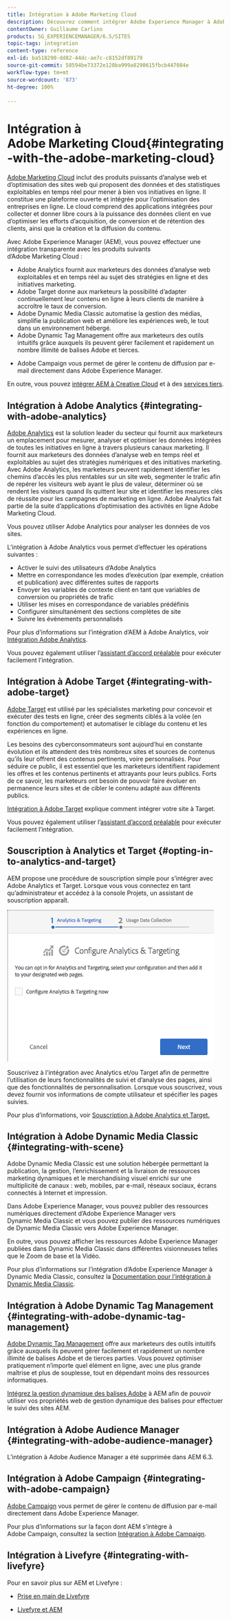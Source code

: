 ```yaml
---
title: Intégration à Adobe Marketing Cloud
description: Découvrez comment intégrer Adobe Experience Manager à Adobe Marketing Cloud.
contentOwner: Guillaume Carlino
products: SG_EXPERIENCEMANAGER/6.5/SITES
topic-tags: integration
content-type: reference
exl-id: ba518290-dd82-44dc-ae7c-c8152df89179
source-git-commit: 58594be73372e128ba999a8290615fbcb447084e
workflow-type: tm+mt
source-wordcount: '873'
ht-degree: 100%

---
```


# Intégration à Adobe Marketing Cloud{#integrating-with-the-adobe-marketing-cloud}

[Adobe Marketing Cloud](https://www.adobe.com/solutions/digital-marketing.html) inclut des produits puissants d’analyse web et d’optimisation des sites web qui proposent des données et des statistiques exploitables en temps réel pour mener à bien vos initiatives en ligne. Il constitue une plateforme ouverte et intégrée pour l’optimisation des entreprises en ligne. Le cloud comprend des applications intégrées pour collecter et donner libre cours à la puissance des données client en vue d’optimiser les efforts d’acquisition, de conversion et de rétention des clients, ainsi que la création et la diffusion du contenu.

Avec Adobe Experience Manager (AEM), vous pouvez effectuer une intégration transparente avec les produits suivants d’Adobe Marketing Cloud :

* Adobe Analytics fournit aux marketeurs des données d’analyse web exploitables et en temps réel au sujet des stratégies en ligne et des initiatives marketing.
* Adobe Target donne aux marketeurs la possibilité d’adapter continuellement leur contenu en ligne à leurs clients de manière à accroître le taux de conversion.
* Adobe Dynamic Media Classic automatise la gestion des médias, simplifie la publication web et améliore les expériences web, le tout dans un environnement hébergé.
* Adobe Dynamic Tag Management offre aux marketeurs des outils intuitifs grâce auxquels ils peuvent gérer facilement et rapidement un nombre illimité de balises Adobe et tierces.
<!-- Search&Promote is end of life as of September 1, 2022 * Adobe Search&Promote gives marketers the ability to control and optimize the search results on their sites. -->
* Adobe Campaign vous permet de gérer le contenu de diffusion par e-mail directement dans Adobe Experience Manager.

En outre, vous pouvez [intégrer AEM à Creative Cloud](/help/assets/aem-cc-integration-best-practices.md) et à des [services tiers](/help/sites-administering/third-party-services.md).

## Intégration à Adobe Analytics {#integrating-with-adobe-analytics}

[Adobe Analytics](https://www.omniture.com/en/products/analytics/sitecatalyst) est la solution leader du secteur qui fournit aux marketeurs un emplacement pour mesurer, analyser et optimiser les données intégrées de toutes les initiatives en ligne à travers plusieurs canaux marketing. Il fournit aux marketeurs des données d’analyse web en temps réel et exploitables au sujet des stratégies numériques et des initiatives marketing. Avec Adobe Analytics, les marketeurs peuvent rapidement identifier les chemins d’accès les plus rentables sur un site web, segmenter le trafic afin de repérer les visiteurs web ayant le plus de valeur, déterminer où se rendent les visiteurs quand ils quittent leur site et identifier les mesures clés de réussite pour les campagnes de marketing en ligne. Adobe Analytics fait partie de la suite d’applications d’optimisation des activités en ligne Adobe Marketing Cloud.

Vous pouvez utiliser Adobe Analytics pour analyser les données de vos sites.

L’intégration à Adobe Analytics vous permet d’effectuer les opérations suivantes :

* Activer le suivi des utilisateurs d’Adobe Analytics
* Mettre en correspondance les modes d’exécution (par exemple, création et publication) avec différentes suites de rapports
* Envoyer les variables de contexte client en tant que variables de conversion ou propriétés de trafic
* Utiliser les mises en correspondance de variables prédéfinis
* Configurer simultanément des sections complètes de site
* Suivre les événements personnalisés

Pour plus d’informations sur l’intégration d’AEM à Adobe Analytics, voir [Intégration Adobe Analytics](/help/sites-administering/adobeanalytics.md).

Vous pouvez également utiliser l’[assistant d’accord préalable](/help/sites-administering/opt-in.md) pour exécuter facilement l’intégration.

## Intégration à Adobe Target {#integrating-with-adobe-target}

[Adobe Target](https://www.omniture.com/en/products/conversion/test-and-target) est utilisé par les spécialistes marketing pour concevoir et exécuter des tests en ligne, créer des segments ciblés à la volée (en fonction du comportement) et automatiser le ciblage du contenu et les expériences en ligne.

Les besoins des cyberconsommateurs sont aujourd’hui en constante évolution et ils attendent des très nombreux sites et sources de contenus qu’ils leur offrent des contenus pertinents, voire personnalisés. Pour séduire ce public, il est essentiel que les marketeurs identifient rapidement les offres et les contenus pertinents et attrayants pour leurs publics. Forts de ce savoir, les marketeurs ont besoin de pouvoir faire évoluer en permanence leurs sites et de cibler le contenu adapté aux différents publics.

[Intégration à Adobe Target](/help/sites-administering/target.md) explique comment intégrer votre site à Target.

Vous pouvez également utiliser l’[assistant d’accord préalable](/help/sites-administering/opt-in.md) pour exécuter facilement l’intégration.

## Souscription à Analytics et Target {#opting-in-to-analytics-and-target}

AEM propose une procédure de souscription simple pour s’intégrer avec Adobe Analytics et Target. Lorsque vous vous connectez en tant qu’administrateur et accédez à la console Projets, un assistant de souscription apparaît.

![chlimage_1-107](assets/chlimage_1-107a.png)

Souscrivez à l’intégration avec Analytics et/ou Target afin de permettre l’utilisation de leurs fonctionnalités de suivi et d’analyse des pages, ainsi que des fonctionnalités de personnalisation. Lorsque vous souscrivez, vous devez fournir vos informations de compte utilisateur et spécifier les pages suivies.

Pour plus d’informations, voir [Souscription à Adobe Analytics et Target.](/help/sites-administering/opt-in.md)

## Intégration à Adobe Dynamic Media Classic {#integrating-with-scene}

Adobe Dynamic Media Classic est une solution hébergée permettant la publication, la gestion, l’enrichissement et la livraison de ressources marketing dynamiques et le merchandising visuel enrichi sur une multiplicité de canaux : web, mobiles, par e-mail, réseaux sociaux, écrans connectés à Internet et impression.

Dans Adobe Experience Manager, vous pouvez publier des ressources numériques directement d’Adobe Experience Manager vers Dynamic Media Classic et vous pouvez publier des ressources numériques de Dynamic Media Classic vers Adobe Experience Manager.

En outre, vous pouvez afficher les ressources Adobe Experience Manager publiées dans Dynamic Media Classic dans différentes visionneuses telles que le Zoom de base et la Vidéo.

Pour plus d’informations sur l’intégration d’Adobe Experience Manager à Dynamic Media Classic, consultez la [Documentation pour l’intégration à Dynamic Media Classic](/help/sites-administering/scene7.md).

## Intégration à Adobe Dynamic Tag Management {#integrating-with-adobe-dynamic-tag-management}

[Adobe Dynamic Tag Management](https://www.adobe.com/fr/solutions/digital-marketing/dynamic-tag-management.html) offre aux marketeurs des outils intuitifs grâce auxquels ils peuvent gérer facilement et rapidement un nombre illimité de balises Adobe et de tierces parties. Vous pouvez optimiser pratiquement n’importe quel élément en ligne, avec une plus grande maîtrise et plus de souplesse, tout en dépendant moins des ressources informatiques.

[Intégrez la gestion dynamique des balises Adobe](/help/sites-administering/dtm.md) à AEM afin de pouvoir utiliser vos propriétés web de gestion dynamique des balises pour effectuer le suivi des sites AEM.

## Intégration à Adobe Audience Manager {#integrating-with-adobe-audience-manager}

L’intégration à Adobe Audience Manager a été supprimée dans AEM 6.3.

<!-- Search&Promote is end of life as of September 1, 2022 ## Integrating with Search&Promote {#integrating-with-search-promote} -->

<!-- Search&Promote is end of life as of September 1, 2022 Adobe Search&Promote enables marketers to optimizehow visitors browse, find, compare, and select relevant products and content on web and mobile sites. Businesses can easily promote priority items based on business objectives and visitor intent, as well as automate merchandising and promotions activity via KPI-based triggers or metrics. -->

<!-- Search&Promote is end of life as of September 1, 2022 Adobe Search&Promote is a reliable and scalable hosted site search application, capable of scaling to millions of pages or products, for heavily visited online businesses ranging from retail to news sites. It offers unprecedented levels of marketer control and metrics-based relevance. -->

<!-- Search&Promote is end of life as of September 1, 2022 For information about integrating AEM and Search&Promote, see [Integrating with Adobe Search&Promote](/help/sites-administering/search-and-promote.md). -->

## Intégration à Adobe Campaign {#integrating-with-adobe-campaign}

[Adobe Campaign](https://www.adobe.com/fr/solutions/campaign-management.html) vous permet de gérer le contenu de diffusion par e-mail directement dans Adobe Experience Manager.

Pour plus d’informations sur la façon dont AEM s’intègre à Adobe Campaign, consultez la section [Intégration à Adobe Campaign](/help/sites-administering/campaignstandard.md).

## Intégration à Livefyre {#integrating-with-livefyre}

Pour en savoir plus sur AEM et Livefyre :

* [Prise en main de Livefyre](https://answers.livefyre.com/developers/getting-started)

* [Livefyre et AEM](https://answers.livefyre.com/product/livefyre-for-adobe-experience-manager-aem/livefyre-for-adobe-experience-manager/)
